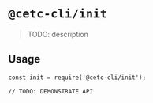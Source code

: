 # `@cetc-cli/init`

> TODO: description

## Usage

```
const init = require('@cetc-cli/init');

// TODO: DEMONSTRATE API
```
